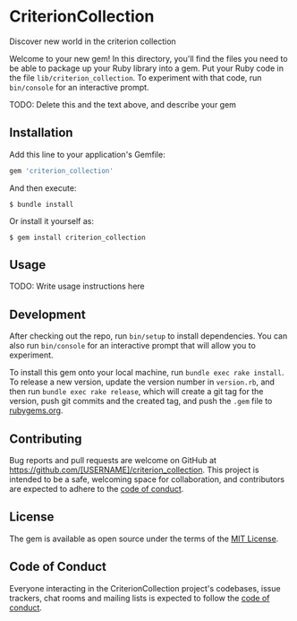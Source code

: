 # CriterionCollection

Discover new world in the criterion collection

Welcome to your new gem! In this directory, you'll find the files you need to be able to package up your Ruby library into a gem. Put your Ruby code in the file `lib/criterion_collection`. To experiment with that code, run `bin/console` for an interactive prompt.

TODO: Delete this and the text above, and describe your gem

## Installation

Add this line to your application's Gemfile:

```ruby
gem 'criterion_collection'
```

And then execute:

    $ bundle install

Or install it yourself as:

    $ gem install criterion_collection

## Usage

TODO: Write usage instructions here

## Development

After checking out the repo, run `bin/setup` to install dependencies. You can also run `bin/console` for an interactive prompt that will allow you to experiment.

To install this gem onto your local machine, run `bundle exec rake install`. To release a new version, update the version number in `version.rb`, and then run `bundle exec rake release`, which will create a git tag for the version, push git commits and the created tag, and push the `.gem` file to [rubygems.org](https://rubygems.org).

## Contributing

Bug reports and pull requests are welcome on GitHub at https://github.com/[USERNAME]/criterion_collection. This project is intended to be a safe, welcoming space for collaboration, and contributors are expected to adhere to the [code of conduct](https://github.com/[USERNAME]/criterion_collection/blob/master/CODE_OF_CONDUCT.md).

## License

The gem is available as open source under the terms of the [MIT License](https://opensource.org/licenses/MIT).

## Code of Conduct

Everyone interacting in the CriterionCollection project's codebases, issue trackers, chat rooms and mailing lists is expected to follow the [code of conduct](https://github.com/[USERNAME]/criterion_collection/blob/master/CODE_OF_CONDUCT.md).
